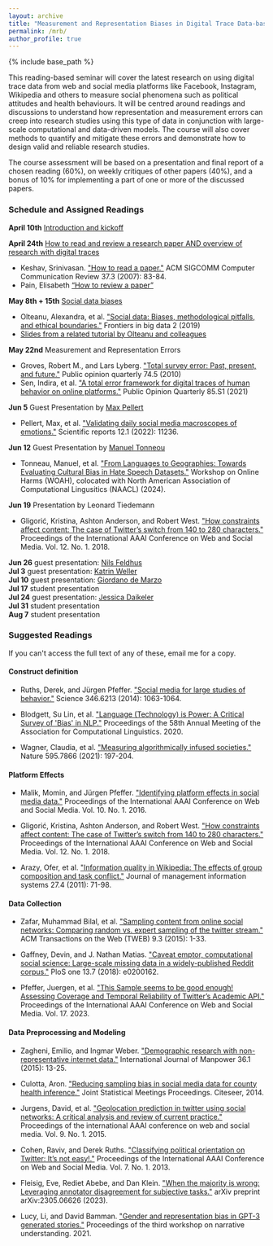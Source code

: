 ```yaml
---
layout: archive
title: "Measurement and Representation Biases in Digital Trace Data-based Studies"
permalink: /mrb/
author_profile: true
---
```


{% include base_path %}

This reading-based seminar will cover the latest research on using digital trace data from web and social media platforms like Facebook, Instagram, Wikipedia and others to measure social phenomena such as political attitudes and health behaviours. It will be centred around readings and discussions to understand how representation and measurement errors can creep into research studies using this type of data in conjunction with large-scale computational and data-driven models. The course will also cover methods to quantify and mitigate these errors and demonstrate how to design valid and reliable research studies. 

The course assessment will be based on a presentation and final report of a chosen reading (60%), on weekly critiques of other papers (40%), and a bonus of 10% for implementing a part of one or more of the discussed papers.

### Schedule and Assigned Readings

**April 10th** [Introduction and kickoff](http://indiiigo.github.io/files/mrb/session_0_intro.pdf)

**April 24th** [How to read and review a research paper AND overview of research with digital traces](http://indiiigo.github.io/files/mrb/session_1_working_with_digital_traces.pdf)
- Keshav, Srinivasan. ["How to read a paper."](http://ccr.sigcomm.org/online/files/p83-keshavA.pdf) ACM SIGCOMM Computer Communication Review 37.3 (2007): 83-84.  
- Pain, Elisabeth [“How to review a paper”](https://www.science.org/content/article/how-review-paper)

**May 8th + 15th** [Social data biases](http://indiiigo.github.io/files/mrb/session_2_3_social_data_limits.pdf) 
- Olteanu, Alexandra, et al. ["Social data: Biases, methodological pitfalls, and ethical boundaries."](https://www.frontiersin.org/articles/10.3389/fdata.2019.00013/full)  Frontiers in big data 2 (2019)
- [Slides from a related tutorial by Olteanu and colleagues](https://www.aolteanu.com/SocialDataLimitsTutorial/slidesKDD17.html)

**May 22nd** Measurement and Representation Errors
- Groves, Robert M., and Lars Lyberg. ["Total survey error: Past, present, and future."](https://academic.oup.com/poq/article/74/5/849/1817502) Public opinion quarterly 74.5 (2010) 
- Sen, Indira, et al. ["A total error framework for digital traces of human behavior on online platforms."](https://academic.oup.com/poq/article/85/S1/399/6359490) Public Opinion Quarterly 85.S1 (2021)

**Jun 5**	Guest Presentation by [Max Pellert](https://mpellert.at/)
- Pellert, Max, et al. ["Validating daily social media macroscopes of emotions."](https://www.nature.com/articles/s41598-022-14579-y) Scientific reports 12.1 (2022): 11236.

**Jun 12**	Guest Presentation by [Manuel Tonneou](https://mpellert.at/)
- Tonneau, Manuel, et al. ["From Languages to Geographies: Towards Evaluating Cultural Bias in Hate Speech Datasets."](https://arxiv.org/abs/2404.17874) Workshop on Online Harms (WOAH), colocated with North American Association of Computational Lingusitics (NAACL) (2024). 

**Jun 19**	Presentation by Leonard Tiedemann
- Gligorić, Kristina, Ashton Anderson, and Robert West. ["How constraints affect content: The case of Twitter’s switch from 140 to 280 characters."](https://ojs.aaai.org/index.php/ICWSM/article/view/15079) Proceedings of the International AAAI Conference on Web and Social Media. Vol. 12. No. 1. 2018.

**Jun 26**	guest presentation: [Nils Feldhus](https://nfelnlp.github.io/)\
**Jul 3**	guest presentation: [Katrin Weller](https://katrinweller.net/)\
**Jul 10**	guest presentation: [Giordano de Marzo](https://giordano-demarzo.github.io/)\
**Jul 17**	student presentation\
**Jul 24**	guest presentation: [Jessica Daikeler](https://www.gesis.org/en/institute/about-us/staff/person/jessica.daikeler)\
**Jul 31**	student presentation\
**Aug 7**	student presentation

### Suggested Readings

If you can't access the full text of any of these, email me for a copy.

#### Construct definition

- Ruths, Derek, and Jürgen Pfeffer. ["Social media for large studies of behavior."](https://www.science.org/doi/full/10.1126/science.346.6213.1063) Science 346.6213 (2014): 1063-1064.

- Blodgett, Su Lin, et al. ["Language (Technology) is Power: A Critical Survey of 'Bias' in NLP."](https://aclanthology.org/2020.acl-main.485/) Proceedings of the 58th Annual Meeting of the Association for Computational Linguistics. 2020.

- Wagner, Claudia, et al. ["Measuring algorithmically infused societies."](https://www.nature.com/articles/s41586-021-03666-1) Nature 595.7866 (2021): 197-204.

#### Platform Effects

- Malik, Momin, and Jürgen Pfeffer. ["Identifying platform effects in social media data."](https://ojs.aaai.org/index.php/ICWSM/article/view/14756) Proceedings of the International AAAI Conference on Web and Social Media. Vol. 10. No. 1. 2016.

- Gligorić, Kristina, Ashton Anderson, and Robert West. ["How constraints affect content: The case of Twitter’s switch from 140 to 280 characters."](https://ojs.aaai.org/index.php/ICWSM/article/view/15079) Proceedings of the International AAAI Conference on Web and Social Media. Vol. 12. No. 1. 2018.

- Arazy, Ofer, et al. ["Information quality in Wikipedia: The effects of group composition and task conflict."](https://www.tandfonline.com/doi/abs/10.2753/MIS0742-1222270403) Journal of management information systems 27.4 (2011): 71-98.

#### Data Collection

- Zafar, Muhammad Bilal, et al. ["Sampling content from online social networks: Comparing random vs. expert sampling of the twitter stream."](https://dl.acm.org/doi/abs/10.1145/2743023) ACM Transactions on the Web (TWEB) 9.3 (2015): 1-33.

- Gaffney, Devin, and J. Nathan Matias. ["Caveat emptor, computational social science: Large-scale missing data in a widely-published Reddit corpus."](https://journals.plos.org/plosone/article?id=10.1371/journal.pone.0200162) PloS one 13.7 (2018): e0200162.

- Pfeffer, Juergen, et al. ["This Sample seems to be good enough! Assessing Coverage and Temporal Reliability of Twitter’s Academic API."](https://ojs.aaai.org/index.php/ICWSM/article/view/22182) Proceedings of the International AAAI Conference on Web and Social Media. Vol. 17. 2023.

#### Data Preprocessing and Modeling

- Zagheni, Emilio, and Ingmar Weber. ["Demographic research with non-representative internet data."](https://www.emerald.com/insight/content/doi/10.1108/IJM-12-2014-0261/full/html) International Journal of Manpower 36.1 (2015): 13-25.

- Culotta, Aron. ["Reducing sampling bias in social media data for county health inference."](http://www.cs.iit.edu/~culotta/pubs/culotta14reducing.pdf) Joint Statistical Meetings Proceedings. Citeseer, 2014.

- Jurgens, David, et al. ["Geolocation prediction in twitter using social networks: A critical analysis and review of current practice."](https://ojs.aaai.org/index.php/ICWSM/article/view/14627) Proceedings of the international AAAI conference on web and social media. Vol. 9. No. 1. 2015.

- Cohen, Raviv, and Derek Ruths. ["Classifying political orientation on Twitter: It’s not easy!."](https://ojs.aaai.org/index.php/ICWSM/article/view/14434) Proceedings of the International AAAI Conference on Web and Social Media. Vol. 7. No. 1. 2013.

- Fleisig, Eve, Rediet Abebe, and Dan Klein. ["When the majority is wrong: Leveraging annotator disagreement for subjective tasks."](https://arxiv.org/abs/2305.06626) arXiv preprint arXiv:2305.06626 (2023).

- Lucy, Li, and David Bamman. ["Gender and representation bias in GPT-3 generated stories."](https://aclanthology.org/2021.nuse-1.5/) Proceedings of the third workshop on narrative understanding. 2021.